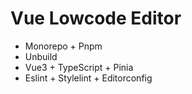 # Vue Lowcode Editor

- Monorepo + Pnpm
- Unbuild
- Vue3 + TypeScript + Pinia
- Eslint + Stylelint + Editorconfig
